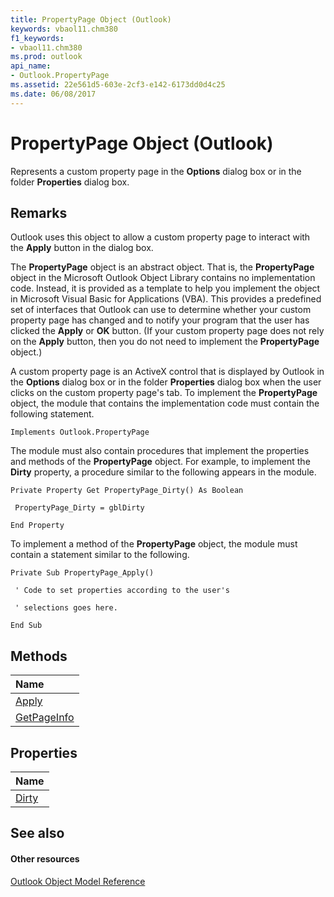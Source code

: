 ```yaml
---
title: PropertyPage Object (Outlook)
keywords: vbaol11.chm380
f1_keywords:
- vbaol11.chm380
ms.prod: outlook
api_name:
- Outlook.PropertyPage
ms.assetid: 22e561d5-603e-2cf3-e142-6173dd0d4c25
ms.date: 06/08/2017
---
```



# PropertyPage Object (Outlook)

Represents a custom property page in the  **Options** dialog box or in the folder **Properties** dialog box.


## Remarks

Outlook uses this object to allow a custom property page to interact with the  **Apply** button in the dialog box.

The  **PropertyPage** object is an abstract object. That is, the **PropertyPage** object in the Microsoft Outlook Object Library contains no implementation code. Instead, it is provided as a template to help you implement the object in Microsoft Visual Basic for Applications (VBA). This provides a predefined set of interfaces that Outlook can use to determine whether your custom property page has changed and to notify your program that the user has clicked the **Apply** or **OK** button. (If your custom property page does not rely on the **Apply** button, then you do not need to implement the **PropertyPage** object.)

A custom property page is an ActiveX control that is displayed by Outlook in the  **Options** dialog box or in the folder **Properties** dialog box when the user clicks on the custom property page's tab. To implement the **PropertyPage** object, the module that contains the implementation code must contain the following statement.




```
Implements Outlook.PropertyPage
```

The module must also contain procedures that implement the properties and methods of the  **PropertyPage** object. For example, to implement the **Dirty** property, a procedure similar to the following appears in the module.




```
Private Property Get PropertyPage_Dirty() As Boolean 
 
 PropertyPage_Dirty = gblDirty 
 
End Property
```

To implement a method of the  **PropertyPage** object, the module must contain a statement similar to the following.




```
Private Sub PropertyPage_Apply() 
 
 ' Code to set properties according to the user's 
 
 ' selections goes here. 
 
End Sub
```


## Methods



|**Name**|
|:-----|
|[Apply](Outlook.PropertyPage.Apply.md)|
|[GetPageInfo](Outlook.PropertyPage.GetPageInfo.md)|

## Properties



|**Name**|
|:-----|
|[Dirty](Outlook.PropertyPage.Dirty.md)|

## See also


#### Other resources


[Outlook Object Model Reference](http://msdn.microsoft.com/library/73221b13-d8d8-99b8-3394-b95dbbfd5ddc%28Office.15%29.aspx)
